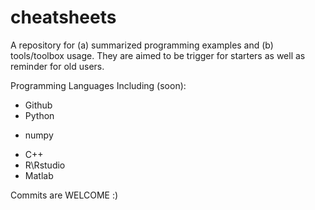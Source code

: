 # cheatsheets

A repository for (a) summarized programming examples and (b) tools/toolbox usage. They are aimed to be trigger for starters as well as reminder for old users.

Programming Languages Including (soon):
- Github
- Python
 * numpy
- C++
- R\Rstudio
- Matlab

Commits are WELCOME :)

